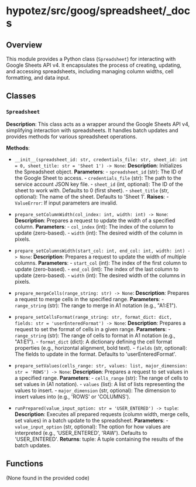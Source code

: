 # hypotez/src/goog/spreadsheet/_docs

## Overview

This module provides a Python class (`Spreadsheet`) for interacting with Google Sheets API v4.  It encapsulates the process of creating, updating, and accessing spreadsheets, including managing column widths, cell formatting, and data input.


## Classes

### `Spreadsheet`

**Description**: This class acts as a wrapper around the Google Sheets API v4, simplifying interaction with spreadsheets. It handles batch updates and provides methods for various spreadsheet operations.


**Methods**:

- `__init__(spreadsheet_id: str, credentials_file: str, sheet_id: int = 0, sheet_title: str = 'Sheet 1') -> None`:
    **Description**: Initializes the Spreadsheet object.
    **Parameters**:
        - `spreadsheet_id` (str): The ID of the Google Sheet to access.
        - `credentials_file` (str): The path to the service account JSON key file.
        - `sheet_id` (int, optional): The ID of the sheet to work with. Defaults to 0 (first sheet).
        - `sheet_title` (str, optional): The name of the sheet. Defaults to 'Sheet 1'.
    **Raises**:
        - `ValueError`: If input parameters are invalid.



- `prepare_setColumnWidth(col_index: int, width: int) -> None`:
    **Description**: Prepares a request to update the width of a specified column.
    **Parameters**:
        - `col_index` (int): The index of the column to update (zero-based).
        - `width` (int): The desired width of the column in pixels.


- `prepare_setColumnsWidth(start_col: int, end_col: int, width: int) -> None`:
    **Description**: Prepares a request to update the width of multiple columns.
    **Parameters**:
        - `start_col` (int): The index of the first column to update (zero-based).
        - `end_col` (int): The index of the last column to update (zero-based).
        - `width` (int): The desired width of the columns in pixels.

- `prepare_mergeCells(range_string: str) -> None`:
    **Description**: Prepares a request to merge cells in the specified range.
    **Parameters**:
        - `range_string` (str): The range to merge in A1 notation (e.g., "A1:E1").


- `prepare_setCellsFormat(range_string: str, format_dict: dict, fields: str = 'userEnteredFormat') -> None`:
     **Description**: Prepares a request to set the format of cells in a given range.
     **Parameters**:
          - `range_string` (str): The range of cells to format in A1 notation (e.g., "A1:E1").
          - `format_dict` (dict): A dictionary defining the cell format properties (e.g., horizontal alignment, bold text).
          - `fields` (str, optional):  The fields to update in the format. Defaults to 'userEnteredFormat'.



- `prepare_setValues(cells_range: str, values: list, major_dimension: str = 'ROWS') -> None`:
    **Description**: Prepares a request to set values in a specified range.
    **Parameters**:
        - `cells_range` (str): The range of cells to set values in (A1 notation).
        - `values` (list): A list of lists representing the values to insert.
        - `major_dimension` (str, optional):  The dimension to insert values into (e.g., 'ROWS' or 'COLUMNS').


- `runPrepared(value_input_option: str = 'USER_ENTERED') -> tuple`:
    **Description**: Executes all prepared requests (column width, merge cells, set values) in a batch update to the spreadsheet.
    **Parameters**:
        - `value_input_option` (str, optional): The option for how values are interpreted (e.g., 'USER_ENTERED', 'RAW'). Defaults to 'USER_ENTERED'.
    **Returns**:
        tuple: A tuple containing the results of the batch updates.


## Functions

(None found in the provided code)